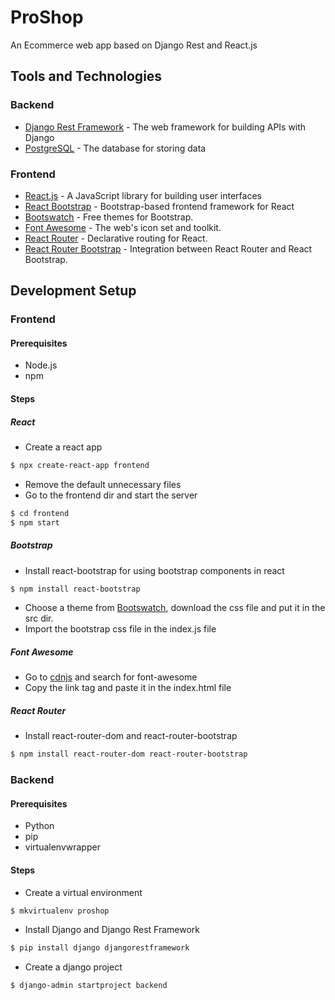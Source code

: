 # ProShop
An Ecommerce web app based on Django Rest and React.js


## Tools and Technologies
### Backend
- [Django Rest Framework](https://www.django-rest-framework.org/) - The web framework for building APIs with Django
- [PostgreSQL](https://www.postgresql.org/) - The database for storing data


### Frontend
- [React.js](https://reactjs.org/) - A JavaScript library for building user interfaces
- [React Bootstrap](https://react-bootstrap.github.io/) - Bootstrap-based frontend framework for React
- [Bootswatch](https://bootswatch.com/) - Free themes for Bootstrap.
- [Font Awesome](https://fontawesome.com/) - The web's icon set and toolkit.
- [React Router](https://reactrouter.com/) - Declarative routing for React.
- [React Router Bootstrap](https://www.npmjs.com/package/react-router-bootstrap) - Integration between React Router and React Bootstrap.


## Development Setup
### Frontend
#### Prerequisites
- Node.js
- npm
#### Steps
##### React
- Create a react app
```bash
$ npx create-react-app frontend
```
- Remove the default unnecessary files
- Go to the frontend dir and start the server
```bash
$ cd frontend
$ npm start
```
##### Bootstrap
- Install react-bootstrap for using bootstrap components in react
```bash
$ npm install react-bootstrap
```
- Choose a theme from [Bootswatch](https://bootswatch.com/), download the css file and put it in the src dir.
- Import the bootstrap css file in the index.js file
##### Font Awesome
- Go to [cdnjs](https://cdnjs.com/) and search for font-awesome
- Copy the link tag and paste it in the index.html file
##### React Router
- Install react-router-dom and react-router-bootstrap
```bash
$ npm install react-router-dom react-router-bootstrap
```

### Backend
#### Prerequisites
- Python
- pip
- virtualenvwrapper
#### Steps
- Create a virtual environment
```bash
$ mkvirtualenv proshop
```
- Install Django and Django Rest Framework
```bash
$ pip install django djangorestframework
```
- Create a django project
```bash
$ django-admin startproject backend
```
